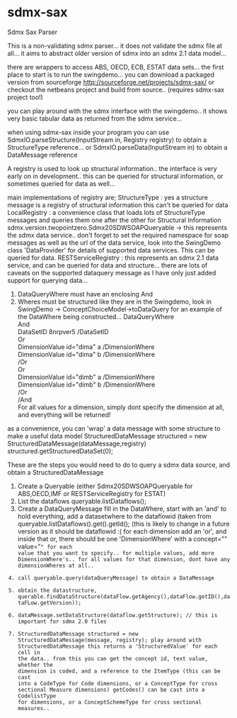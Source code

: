 sdmx-sax
========

Sdmx Sax Parser

This is a non-validating sdmx parser... it does not validate the sdmx file at all...
it aims to abstract older version of sdmx into an sdmx 2.1 data model...

there are wrappers to access ABS, OECD, ECB, ESTAT data sets...
the first place to start is to run the swingdemo...
you can download a packaged version from sourceforge
http://sourceforge.net/projects/sdmx-sax/
or checkout the netbeans project and build from source.. (requires sdmx-sax project too!)

you can play around with the sdmx interface with the swingdemo.. it shows very basic tabular data as returned from the
sdmx service...

when using sdmx-sax inside your program you can use SdmxIO.parseStructure(InputStream in, Registry registry)
to obtain a StructureType reference... 
or SdmxIO.parseData(InputStream in)
to obtain a DataMessage reference

A registry is used to look up structural information.. the interface is very early on in development.. this can be queried for structural information, or sometimes queried for 
data as well...

main implementations of registry are;
StructureType : yes a structure message is a registry of structural information this can't be queried for data
LocalRegistry : a convenience class that loads lots of StructureType messages and queries them one after the other for Structural Information
sdmx.version.twopointzero.Sdmx20SDWSOAPQueryable   -> this represents the sdmx data service.. don't forget to set the required namespace for soap messages
as well as the url of the data service, look into the SwingDemo class 'DataProvider' for details of supported data services. This can be queried for data.
RESTServiceRegistry : this represents an sdmx 2.1 data service, and can be queried for data and structure...
there are lots of caveats on the supported dataquery message as I have only just added support for querying data...
1. DataQueryWhere must have an enclosing And
2. Wheres must be structured like they are in the Swingdemo, look in SwingDemo -> ConceptChoiceModel->toDataQuery
   for an example of the DataWhere being constructed...
   DataQueryWhere<BR>
       And<BR>
       DataSetID 8nrpver5 /DataSetID<BR>
       Or<BR>
          DimensionValue id="dima" a /DimensionWhere<BR>
          DimensionValue id="dima" b /DimensionWhere<BR>
       /Or<BR>
       Or<BR>
          DimensionValue id="dimb" a /DimensionWhere<BR>
          DimensionValue id="dimb" b /DimensionWhere<BR>
       /Or<BR>
       /And<BR>
   </DataQueryWhere>
For all values for a dimension, simply dont specify the dimension at all, and everything will be returned!

as a convenience, you can 'wrap' a data message with some structure to make a useful data model
StructuredDataMessage structured = new StructuredDataMessage(dataMessage,registry)
structured.getStructuredDataSet(0);

These are the steps you would need to do to query a sdmx data source, and obtain a StructuredDataMessage

1. Create a Queryable (either Sdmx20SDWSOAPQueryable for ABS,OECD,IMF or RESTServiceRegistry for ESTAT)
2. List the dataflows queryable.listDataflows();
2. Create a DataQueryMessage
   fill in the DataWhere, start with an 'and' to hold everything,
   add a datasetwhere to the dataflowid (taken from queryable.listDataflows().get(<index>).getId(); (this is likely to change in a future version as it should be dataflowid :(
   for each dimension add an 'or',
   and inside that or, there should be one 'DimensionWhere' with a concept="<DimensionID>" value="<code>"
   for each value that you want to specify.. for multiple values, add more DimensionWhere's..
   for all values for that dimension, dont have any dimensionWheres at all..
3. call queryable.query(dataQueryMessage) to obtain a DataMessage
4. obtain the datastructure, querable.findDataStructure(dataFlow.getAgency(),dataFlow.getID(),dataFLow.getVersion));
5. dataMessage.setDataStructure(dataflow.getStructure); // this is important for sdmx 2.0 files
6. StructuredDataMessage structured = new StructuredDataMessage(message, registry);
play around with StructuredDataMessage
this returns a 'StructuredValue' for each cell in the data..
from this you can get the concept id, text value, whether the dimension is coded, and a reference
to the ItemType (this can be cast into a CodeType for Code dimensions, or a ConceptType for cross sectional Measure dimensions)
getCodes() can be cast into a CodelistType for dimensions, or a ConceptSchemeType for cross sectional measures..

